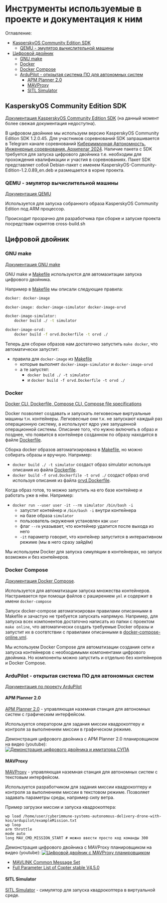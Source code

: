 # Инструменты используемые в проекте и документация к ним

Оглавление:

- [KasperskyOS Community Edition SDK](#kasperskyos-community-edition-sdk)
  - [QEMU - эмулятор вычислительной машины](#qemu---эмулятор-вычислительной-машины)
- [Цифровой двойник](#цифровой-двойник)
  - [GNU make](#gnu-make)
  - [Docker](#docker)
  - [Docker Compose](#docker-compose)
  - [ArduPilot - открытая система ПО для автономных систем](#ardupilot---открытая-система-по-для-автономных-систем)
    - [APM Planner 2.0](#apm-planner-20)
    - [MAVProxy](#mavproxy)
    - [SITL Simulator](#sitl-simulator)
  
## KasperskyOS Community Edition SDK

[Документация KasperskyOS Community Edition SDK](https://support.kaspersky.ru/help/KCE/1.1/ru-RU/whats_new.htm) (на данный момент более свежая документация недоступна).

В цифровом двойнике мы используем версию KasperskyOS Community Edition SDK 1.2.0.45.
Для участников соревнований SDK запрашивается в Telegram канале соревнований [Кибериммунная Автономность. Инженерные соревнования. Архипелаг 2024](https://t.me/+KAmdJg7-uAhjYTY0).
Наличие пакета с SDK требуется для запуска цифрового двойника т.е. необходим для прохождения квалификации и участия в соревнованиях.
Пакет SDK представляет собой Debian-пакет с именем KasperskyOS-Community-Edition-1.2.0.89_en.deb и размещается в корне проекта.

### QEMU - эмулятор вычислительной машины

[Документация QEMU](https://www.qemu.org/docs/master/)

Используется для запуска собранного образа KasperskyOS Community Edition под ARM процессор.

Происходит прозрачно для разработчика при сборке и запуске проекта посредствам скриптов cross-build.sh

## Цифровой двойник

### GNU make

[Документация GNU make](https://www.gnu.org/software/make/manual/make.html)

GNU make и [Makefile](https://github.com/cyberimmunity-edu/cyberimmune-systems-autonomous-delivery-drone-with-kos/blob/main/Makefile) используются для автомазитации запуска цифрового двойника.

Например в [Makefile](https://github.com/cyberimmunity-edu/cyberimmune-systems-autonomous-delivery-drone-with-kos/blob/main/Makefile) мы описали следующие правила:

```bash
docker: docker-image

docker-image: docker-image-simulator docker-image-orvd

docker-image-simulator:
    docker build ./ -t simulator

docker-image-orvd:
    docker build -f orvd.Dockerfile -t orvd ./
```

Теперь для сборки образов нам достаточно запустить `make docker`, что автоматически запустит:

- правила для `docker-image` из [Makefile](https://github.com/cyberimmunity-edu/cyberimmune-systems-autonomous-delivery-drone-with-kos/blob/main/Makefile)
  - которые выполнят `docker-image-simulator` и `docker-image-orvd`
  - а те запустят:
    - `docker build ./ -t simulator`
    - и `docker build -f orvd.Dockerfile -t orvd ./`

### Docker

[Docker CLI, Dockerfile, Compose CLI, Compose file specifications](https://docs.docker.com/reference/)

Docker позволяет создавать и запускать легковесные виртуальные машины т.н. контейнеры. Легковесные они т.к. не запускают каждый раз операционную систему, а используют ядро уже запущенной операционной системы.
Описание того, что нужно включить в образ и позднее, что появится в контейнере созданном по образу находится в файле [Dockerfile](https://github.com/cyberimmunity-edu/cyberimmune-systems-autonomous-delivery-drone-with-kos/blob/main/Dockerfile).

Сборка docker образов автоматизирована в [Makefile](https://github.com/cyberimmunity-edu/cyberimmune-systems-autonomous-delivery-drone-with-kos/blob/main/Makefile), но можно собирать образы и вручную.
Например:

- `docker build ./ -t simulator` создаст образ simulator используя описания из файла [Dockerfile](https://github.com/cyberimmunity-edu/cyberimmune-systems-autonomous-delivery-drone-with-kos/blob/main/Dockerfile).
- `docker build -f orvd.Dockerfile -t orvd ./` создаст образ orvd используя описания из файла [orvd.Dockerfile](https://github.com/cyberimmunity-edu/cyberimmune-systems-autonomous-delivery-drone-with-kos/blob/main/orvd.Dockerfile).

Когда образ готов, то можно запустить на его базе контейнер и работать уже в нём.
Например:

- `docker run --user user -it --rm simulator /bin/bash -i`
  - запустит контейнер и `/bin/bash -i` внутри контейнера
  - на базе образа `simulator`
  - пользователь окружения установлен как `user`
  - флаг `--rm` указывает, что контейнер удалится после выхода из него
  - `-it` параметр говорит, что контейнер запустится в интерактивном режиме (мы в него сразу зайдём)

Мы используем Docker для запуска симуляции в контейнерах, но запуск возможен и без контейнеров.

### Docker Compose

[Документация Docker Compose](https://docs.docker.com/compose/).

Используется для автоматизации запуска множества контейнеров. Настраивается при помощи файлов с раширением `yml` и содержит в имени `docker-compose`

Запуск docker-compose автоматизирован правилами описанными в Makefile и зачастую не требуется запускать напрямую.
Например, для запуска всех компонентов достаточно написать из папки с проектом `make online`, что автоматически создать требуемые Docker образы и запустит их в соотвтствии с правилами описанными в [docker-compose-online.yml](https://github.com/cyberimmunity-edu/cyberimmune-systems-autonomous-delivery-drone-with-kos/blob/main/docker-compose-online.yml).

Мы используем Docker Compose для автоматизации создания сети и запуска контейнеров с необходимыми компонентами цифрового двойника. Но компоненты можно запустить и отдельно без контейнеров и Docker Compose.

### ArduPilot - открытая система ПО для автономных систем

[Документация по проекту ArduPilot](https://ardupilot.org/dev/index.html)

#### APM Planner 2.0

[APM Planner 2.0](https://ardupilot.org/planner2/) - управляющая наземная станция для автономных систем с графическим интерфейсом.

Используется оператором для задания миссии квадрокоптеру и контроля за выполнением миссии в графическом режиме.

Демонстрация цифрового двойника с APM Planner 2.0 планировщиком на видео (youtube):
[![Демонстрация цифрового двойника и имитатора СУПА](https://img.youtube.com/vi/ytzJ13hsMwg/0.jpg)](https://www.youtube.com/watch?v=ytzJ13hsMwg&t=305)

#### MAVProxy

[MAVProxy](https://ardupilot.org/mavproxy/index.html) - управляющая наземная станция для автономных систем с текстовым интерфейсом.

Используется разработчиком для задания миссии квадрокоптеру и контроля за выполнением миссии в текстовом режиме. Позволяет задавать параметры среды, например силу ветра.

Пример загрузки миссии и запуска квадрокоптера:

```text
wp load /home/user/cyberimmune-systems-autonomous-delivery-drone-with-kos/ardupilot/exampleMission.txt
wp loop
arm throttle
mode auto
long MAV_CMD_MISSION_START # можно ввести просто код команды 300
```

Демонстрация цифрового двойника с MAVProxy планировщиком на видео (youtube):
[![Цифровой двойник с MAVProxy планировщиком](https://img.youtube.com/vi/-VbmFeQ1A-Q/0.jpg)](https://www.youtube.com/watch?v=-VbmFeQ1A-Q)

- [MAVLINK Common Message Set](https://mavlink.io/en/messages/common.html)
- [Full Parameter List of Copter stable V4.5.0](https://ardupilot.org/copter/docs/parameters-Copter-stable-V4.5.0.html)

#### SITL Simulator

[SITL Simulator](https://ardupilot.org/dev/docs/sitl-simulator-software-in-the-loop.html) - симулятор для запуска квадрокоптера в виртуальной среде.

